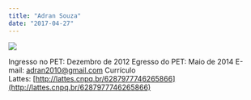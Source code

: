 ```yaml
---
title: "Adran Souza"
date: "2017-04-27"
---
```


**![](images/adran.jpg)**

Ingresso no PET: Dezembro de 2012 Egresso do PET: Maio de 2014 E-mail: [adran2010@gmail.com](http://gmail.com/) Currículo Lattes: [http://lattes.cnpq.br/6287977746265866](http://lattes.cnpq.br/6287977746265866)
